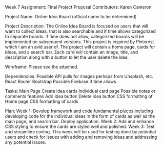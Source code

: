 Week 7 Assignment:  Final Project Proposal
Contributors:  Karen Cameron

Project Name:  Online Idea Board (official name to be determined)

Project Description:  The Online Idea Board is focused on users that will want to collect ideas, that is also searchable and if time allows categorized to separate boards.  If time does not allow, categorized boards will be implemented on subsequent versions. This project is inspired by Pinterest which I am an avid user of.  The project will contain a home page, cards for ideas, and a search bar.  Each card will contain an image, title, and description along with a button to let the user delete the idea.  

Wireframe:  Please see the attached.

Dependencies: 
Possible API pulls for images perhaps from Unsplash, etc.
React Router
Bootstrap
Possible Firebase if time allows.

Tasks:
Main Page
Create idea cards
Individual card page
Possible notes or comments features
Add idea button
Delete idea button
CSS formatting of Home page
CSS formatting of cards

Plan:
Week 1:  Develop framework and code fundamental pieces including developing code for the individual ideas in the form of cards as well as the main page, and search bar. Deploy application.
Week 2:  Add and enhance CSS styling to ensure the cards are styled well and polished.
Week 3:  Test and streamline coding.  This week will be used for testing done by potential users and check for issues with adding and removing ideas and addressing any potential issues.


